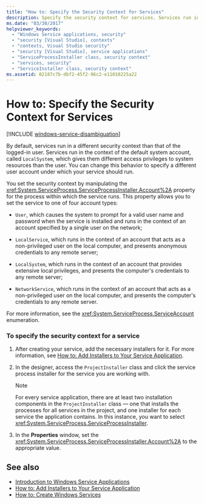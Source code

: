 ```yaml
---
title: "How to: Specify the Security Context for Services"
description: Specify the security context for services. Services run in the default system account context have other system resource access rights than the logged-in user.
ms.date: "03/30/2017"
helpviewer_keywords: 
  - "Windows Service applications, security"
  - "security [Visual Studio], contexts"
  - "contexts, Visual Studio security"
  - "security [Visual Studio], service applications"
  - "ServiceProcessInstaller class, security context"
  - "services, security"
  - "ServiceInstaller class, security context"
ms.assetid: 02187c7b-dbf2-45f2-96c2-e11010225a22
---
```

# How to: Specify the Security Context for Services

[!INCLUDE [windows-service-disambiguation](../../core/extensions/includes/windows-service-disambiguation.md)]

By default, services run in a different security context than that of the logged-in user. Services run in the context of the default system account, called `LocalSystem`, which gives them different access privileges to system resources than the user. You can change this behavior to specify a different user account under which your service should run.  
  
 You set the security context by manipulating the <xref:System.ServiceProcess.ServiceProcessInstaller.Account%2A> property for the process within which the service runs. This property allows you to set the service to one of four account types:  
  
- `User`, which causes the system to prompt for a valid user name and password when the service is installed and runs in the context of an account specified by a single user on the network;  
  
- `LocalService`, which runs in the context of an account that acts as a non-privileged user on the local computer, and presents anonymous credentials to any remote server;  
  
- `LocalSystem`, which runs in the context of an account that provides extensive local privileges, and presents the computer's credentials to any remote server;  
  
- `NetworkService`, which runs in the context of an account that acts as a non-privileged user on the local computer, and presents the computer's credentials to any remote server.  
  
 For more information, see the <xref:System.ServiceProcess.ServiceAccount> enumeration.  
  
### To specify the security context for a service  
  
1. After creating your service, add the necessary installers for it. For more information, see [How to: Add Installers to Your Service Application](how-to-add-installers-to-your-service-application.md).  
  
2. In the designer, access the `ProjectInstaller` class and click the service process installer for the service you are working with.  
  
    > [!NOTE]
    > For every service application, there are at least two installation components in the `ProjectInstaller` class — one that installs the processes for all services in the project, and one installer for each service the application contains. In this instance, you want to select <xref:System.ServiceProcess.ServiceProcessInstaller>.  
  
3. In the **Properties** window, set the <xref:System.ServiceProcess.ServiceProcessInstaller.Account%2A> to the appropriate value.  
  
## See also

- [Introduction to Windows Service Applications](introduction-to-windows-service-applications.md)
- [How to: Add Installers to Your Service Application](how-to-add-installers-to-your-service-application.md)
- [How to: Create Windows Services](how-to-create-windows-services.md)

